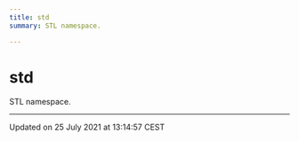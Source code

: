 ```yaml
---
title: std
summary: STL namespace. 

---
```


# std

STL namespace. 






-------------------------------

Updated on 25 July 2021 at 13:14:57 CEST